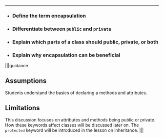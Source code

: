 ----------

* ### Define the term encapsulation
* ### Differentiate between `public` and `private`
* ### Explain which parts of a class should public, private, or both
* ### Explain why encapsulation can be beneficial

|||guidance
## Assumptions
Students understand the basics of declaring a methods and attributes.

## Limitations
This discussion focuses on attributes and methods being public or private. How these keywords affect classes will be discussed later on. The `protected` keyword will be introduced in the lesson on inheritance.
|||